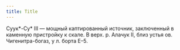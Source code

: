 ```yaml
---
title: Title
---
```


Суук*-Су* III — мощный каптированный источник, заключенный в каменную пристройку
к скале. В верх. р. Алачук II, близ устья ов. Чигенитра-богаз, у л. борта Е–5.
